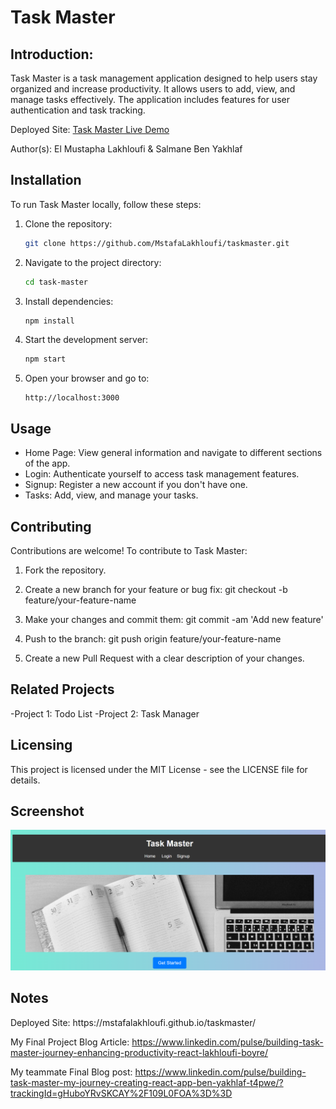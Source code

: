 <h1>Task Master</h1>

## Introduction:

Task Master is a task management application designed to help users stay organized and increase productivity. It allows users to add, view, and manage tasks effectively. The application includes features for user authentication and task tracking.

Deployed Site: [Task Master Live Demo](https://mstafalakhloufi.github.io/taskmaster/)


Author(s): El Mustapha Lakhloufi & Salmane Ben Yakhlaf

<h2>Installation</h2>

To run Task Master locally, follow these steps:

1. Clone the repository:
    ```sh
    git clone https://github.com/MstafaLakhloufi/taskmaster.git
    ```
2. Navigate to the project directory:
    ```sh
    cd task-master
    ```
3. Install dependencies:
    ```sh
    npm install
    ```
4. Start the development server:
    ```sh
    npm start
    ```
5. Open your browser and go to:
    ```
    http://localhost:3000

    ```
<h2>Usage</h2>

- Home Page: View general information and navigate to different sections of the app.
- Login: Authenticate yourself to access task management features.
- Signup: Register a new account if you don't have one.
- Tasks: Add, view, and manage your tasks.

<h2>Contributing</h2>
Contributions are welcome! To contribute to Task Master:

1. Fork the repository.
2. Create a new branch for your feature or bug fix:
    git checkout -b feature/your-feature-name

3. Make your changes and commit them:
    git commit -am 'Add new feature'

4. Push to the branch:
    git push origin feature/your-feature-name

5. Create a new Pull Request with a clear description of your changes.

<h2>Related Projects</h2>
-Project 1: Todo List
-Project 2: Task Manager

<h2>Licensing</h2>
This project is licensed under the MIT License - see the LICENSE file for details.

<h2>Screenshot</h2> 

![App Screenshot](./images/Screenshot%202024-09-19%20013417.png)

<h2>Notes</h2>
Deployed Site: https://mstafalakhloufi.github.io/taskmaster/

My Final Project Blog Article: https://www.linkedin.com/pulse/building-task-master-journey-enhancing-productivity-react-lakhloufi-boyre/

My teammate Final Blog post: https://www.linkedin.com/pulse/building-task-master-my-journey-creating-react-app-ben-yakhlaf-t4pwe/?trackingId=gHuboYRvSKCAY%2F109L0FOA%3D%3D